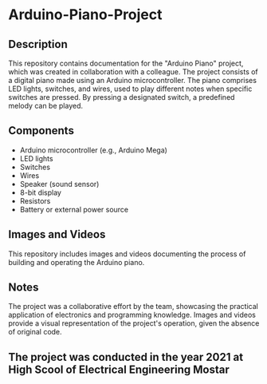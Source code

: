 # Arduino-Piano-Project

## Description
This repository contains documentation for the "Arduino Piano" project, which was created in collaboration with a colleague. The project consists of a digital piano made using an Arduino microcontroller. The piano comprises LED lights, switches, and wires, used to play different notes when specific switches are pressed. By pressing a designated switch, a predefined melody can be played.

## Components
- Arduino microcontroller (e.g., Arduino Mega)
- LED lights
- Switches
- Wires
- Speaker (sound sensor)
- 8-bit display
- Resistors
- Battery or external power source

## Images and Videos
This repository includes images and videos documenting the process of building and operating the Arduino piano.

## Notes
The project was a collaborative effort by the team, showcasing the practical application of electronics and programming knowledge.
Images and videos provide a visual representation of the project's operation, given the absence of original code.
## The project was conducted in the year 2021 at High Scool of Electrical Engineering Mostar
